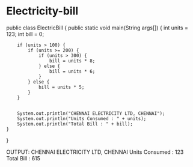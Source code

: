 # Electricity-bill
public class ElectricBill {
    public static void main(String args[]) {
        int units = 123;
        int bill = 0;


        if (units > 100) {
            if (units >= 200) {
                if (units > 300) {
                    bill = units * 8;
                } else {
                    bill = units * 6;
                }
            } else {
                bill = units * 5;
            }
        }


        System.out.println("CHENNAI ELECTRICITY LTD, CHENNAI");
        System.out.println("Units Consumed : " + units);
        System.out.println("Total Bill : " + bill);
    }
}


OUTPUT:
CHENNAI ELECTRICITY LTD, CHENNAI
Units Consumed : 123
Total Bill : 615
